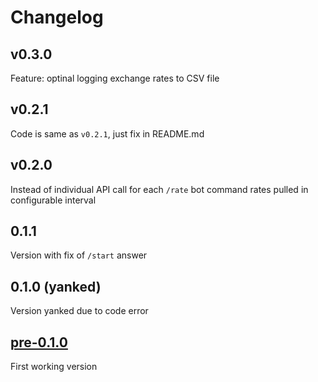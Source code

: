 # Changelog

## v0.3.0

Feature: optinal logging exchange rates to CSV file

## v0.2.1

Code is same as `v0.2.1`, just fix in README.md

## v0.2.0

Instead of individual API call for each `/rate` bot command rates pulled in configurable interval

## 0.1.1

Version with fix of `/start` answer

## 0.1.0 (yanked)

Version yanked due to code error

## [pre-0.1.0](c218c5c43a8d3a3c477740b424e7d8ea53e487cf)

First working version